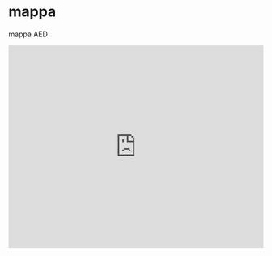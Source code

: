 # mappa
mappa AED
<iframe width='100%' height='400px' src="https://api.mapbox.com/styles/v1/giacomotampella/cl4i9i7zn000k14mtum34p1dy.html?title=false&access_token=pk.eyJ1IjoiZ2lhY29tb3RhbXBlbGxhIiwiYSI6ImNsMGxoeWI0czA4cWozanBoNGNkc2FhY2gifQ.77d6xtbFL_c3rsEgXe9C7A&zoomwheel=false#5.66/43.994/11.517" title="beathy" style="border:none;"></iframe>
